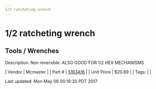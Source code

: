 ```yaml
---
1/2 ratcheting wrench
---
```

# 1/2 ratcheting wrench
## Tools / Wrenches
Description: 	Non reversible. ALSO GOOD FOR 1/2 HEX MECHANISMS 

| Vendor | Mcmaster | 
| Part # | [5163A16](https://www.mcmaster.com/#5163A16) | 
| Unit Price | $20.69 | 
| Tags: |  | 

Last updated: Mon May 08 00:16:20 PDT 2017